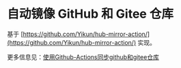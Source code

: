 # 自动镜像 GitHub 和 Gitee 仓库

基于 [https://github.com/Yikun/hub-mirror-action/](https://github.com/Yikun/hub-mirror-action/) 实现。

更多信息见：[使用Github-Actions同步github和gitee仓库](https://jasonkayzk.github.io/2020/10/23/使用Github-Actions同步github和gitee仓库/)
